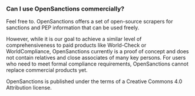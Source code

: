 ### Can I use OpenSanctions commercially?

Feel free to. OpenSanctions offers a set of open-source scrapers for sanctions
and PEP information that can be used freely.

However, while it is our goal to achieve a similar level of comprehensiveness
to paid products like World-Check or WorldCompliance, OpenSanctions currently
is a proof of concept and does not contain relatives and close associates of
many key persons. For users who need to meet formal compliance requirements,
OpenSanctions cannot replace commercial products yet.

OpenSanctions is published under the terms of a Creative Commons 4.0 Attribution
license.
